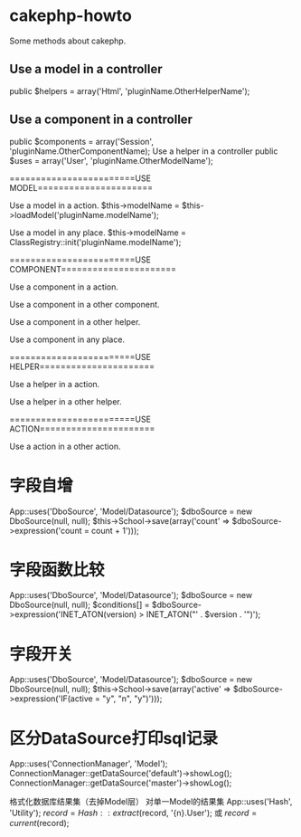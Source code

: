 cakephp-howto
=============

Some methods about cakephp.


<h2>Use a model in a controller</h2>
	public $helpers = array('Html', 'pluginName.OtherHelperName');

<h2>Use a component in a controller</h2>
	public $components = array('Session', 'pluginName.OtherComponentName);

</h2>Use a helper in a controller</h2>
	public $uses = array('User', 'pluginName.OtherModelName');


========================USE MODEL======================

Use a model in a action.
	$this->modelName = $this->loadModel('pluginName.modelName');

Use a model in any place.
	$this->modelName = ClassRegistry::init('pluginName.modelName');

========================USE COMPONENT======================

Use a component in a action.

Use a component in a other component.

Use a component in a other helper.

Use a component in any place.

========================USE HELPER======================

Use a helper in a action.

Use a helper in a other helper.

========================USE ACTION======================

Use a action in a other action.


<h1>字段自增</h1>
	App::uses('DboSource', 'Model/Datasource');
	$dboSource = new DboSource(null, null);
	$this->School->save(array('count' => $dboSource->expression('count = count + 1')));

<h1>字段函数比较</h1>
	App::uses('DboSource', 'Model/Datasource');
	$dboSource = new DboSource(null, null);
	$conditions[] = $dboSource->expression('INET_ATON(version) > INET_ATON("' . $version . '")');

<h1>字段开关</h1>
	App::uses('DboSource', 'Model/Datasource');
	$dboSource = new DboSource(null, null);
	$this->School->save(array('active' => $dboSource->expression('IF(active = "y", "n", "y")')));


<h1>区分DataSource打印sql记录</h1>
	App::uses('ConnectionManager', 'Model');
	ConnectionManager::getDataSource('default')->showLog();
	ConnectionManager::getDataSource('master')->showLog();

<h>格式化数据库结果集（去掉Model层）</h>
	对单一Model的结果集
	App::uses('Hash', 'Utility');
 	$record = Hash::extract($record, '{n}.User');
	或
	$record = current($record);








